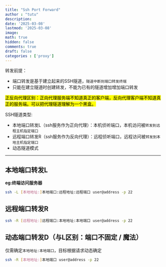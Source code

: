 ```yaml
---
title: "Ssh Port Forward"
author : "tutu"
description:
date: '2025-03-08'
lastmod: '2025-03-08'
image:
math: true
hidden: false
comments: true
draft: false
categories : ['proxy']
---
```


转发前提：
- 端口转发是基于建立起来的SSH隧道，`隧道中断则端口转发终端`
- 只能在建立隧道时创建转发，不能为已有的隧道增加增加端口转发

<mark>正反向代理区别：正向代理服务端不知道真正的客户端，反向代理客户端不知道真正的服务端。可以把代理隧道理解为一个黑盒。</mark>

SSH隧道类型:
- 本地端口转发L（ssh服务作为正向代理）：本机侦听端口，本机访问被`转发到远程主机指定端口`
- 远程端口转发R（ssh服务作为反向代理）：远程侦听端口，远程访问被`转发到本地主机指定端口`
- 动态隧道模式

---

## 本地端口转发L

**eg:终端访问服务器**

```bash
ssh -L [本地地址:]本地端口:远程地址:远程端口 user@address -p 22
```

## 远程端口转发R

```bash
ssh -R [远程地址:]远程端口:本地地址:本地端口 user@address -p 22
```

## 动态端口转发D（与L区别：端口不固定 / 魔法）

仅需确定`本地地址:本地端口`，目标根据请求动态确定

```bash
ssh -R [本地地址:]本地端口 user@address -p 22
```
